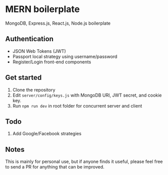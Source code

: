 # MERN boilerplate
MongoDB, Express.js, React.js, Node.js boilerplate

## Authentication
* JSON Web Tokens (JWT)
* Passport local strategy using username/password
* Register/Login front-end components

## Get started
1. Clone the repository
2. Edit `server/config/keys.js` with MongoDB URI, JWT secret, and cookie key.
3. Run `npm run dev` in root folder for concurrent server and client

## Todo
1. Add Google/Facebook strategies

## Notes
This is mainly for personal use, but if anyone finds it useful, please feel free to send a PR for anything that can be improved.